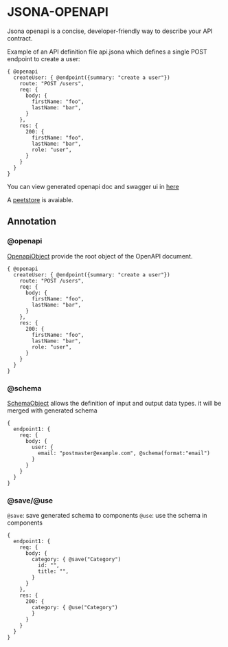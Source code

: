 # JSONA-OPENAPI 

Jsona openapi is a concise, developer-friendly way to describe your API contract.

Example of an API definition file api.jsona which defines a single POST endpoint to create a user:

```
{ @openapi
  createUser: { @endpoint({summary: "create a user"})
    route: "POST /users",
    req: {
      body: {
        firstName: "foo",
        lastName: "bar",
      }
    },
    res: {
      200: {
        firstName: "foo",
        lastName: "bar",
        role: "user",
      }
    }
  }
}
```

You can view generated openapi doc and swagger ui in [here](https://sigoden.github.io/jsona-openapi/?source=https://raw.githubusercontent.com/sigoden/jsona-openapi/master/core/tests/spec/readme_snippet.jsona)

A [peetstore](https://sigoden.github.io/jsona-openapi/?source=https://raw.githubusercontent.com/sigoden/jsona-openapi/master/core/tests/spec/petstore.jsona) is avaiable.

## Annotation

### @openapi

[OpenapiObject](https://github.com/OAI/OpenAPI-Specification/blob/master/versions/3.1.0.md#openapi-object) provide the root object of the OpenAPI document. 

```
{ @openapi
  createUser: { @endpoint({summary: "create a user"})
    route: "POST /users",
    req: {
      body: {
        firstName: "foo",
        lastName: "bar",
      }
    },
    res: {
      200: {
        firstName: "foo",
        lastName: "bar",
        role: "user",
      }
    }
  }
}

```

### @schema
[SchemaObject](https://github.com/OAI/OpenAPI-Specification/blob/master/versions/3.1.0.md#schemaObject) allows the definition of input and output data types. it will be merged with generated schema

```
{
  endpoint1: {
    req: {
      body: {
        user: {
          email: "postmaster@example.com", @schema(format:"email")
        }
      }
    }
  }
}
```

### @save/@use

`@save`: save generated schema to components
`@use`: use the schema in components

```
{
  endpoint1: {
    req: {
      body: {
        category: { @save("Category")
          id: "",
          title: "",
        }
      }
    },
    res: {
      200: {
        category: { @use("Category")
        }
      }
    }
  }
}
```
